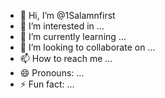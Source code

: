 - 👋 Hi, I’m @1Salamnfirst
- 👀 I’m interested in ...
- 🌱 I’m currently learning ...
- 💞️ I’m looking to collaborate on ...
- 📫 How to reach me ...
- 😄 Pronouns: ...
- ⚡ Fun fact: ...

<!---
1Salamnfirst/1Salamnfirst is a ✨ special ✨ repository because its `README.md` (this file) appears on your GitHub profile.
You can click the Preview link to take a look at your changes.
--->
